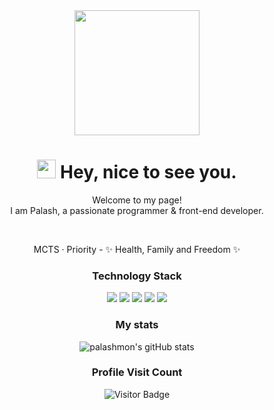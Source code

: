 <div align='center'>
  <img src="https://capsule-render.vercel.app/api?type=waving&height=200&text=Palash%20Git&fontAlign=75&fontAlignY=40&color=gradient" height="200"/>
  <h1><img src="https://emojis.slackmojis.com/emojis/images/1531849430/4246/blob-sunglasses.gif?1531849430" width="30"/> Hey, nice to see you.</h1>
  <p></p>
  
  <p>Welcome to my page! </br> I am Palash, a passionate programmer & front-end developer.</p>
  <br>
  <p>
  MCTS · Priority - ✨ Health, Family and Freedom ✨
  </p>

  ### Technology Stack
  <div align='center'>
    <span><img src="https://img.shields.io/badge/HTML5-E34F26?style=flat-square&logo=HTML5&logoColor=white"/><span>
    <img src="https://img.shields.io/badge/CSS3-1572B6?style=flat-square&logo=CSS3&logoColor=white"/>
    <img src="https://img.shields.io/badge/Sass-CC6699?style=flat-square&logo=Sass&logoColor=white"/>
    <img src="https://img.shields.io/badge/JavaScript-F7DF1E?style=flat-square&logo=JavaScript&logoColor=white"/>
    <img src="https://img.shields.io/badge/react-61DAFB?style=flat-square&logo=react&logoColor=white"/>
  </div>
  
  ### My stats
  ![palashmon's gitHub stats](https://github-readme-stats.vercel.app/api?username=palashmon&show_icons=true&theme=radical)   
   
  ### Profile Visit Count   
  ![Visitor Badge](https://visitor-badge.laobi.icu/badge?page_id=palashmon.palashmon)
  <br> 
</div>  
<!--
**palashmon/palashmon** is a ✨ _special_ ✨ repository because its `README.md` (this file) appears on your GitHub profile.

Here are some ideas to get you started:

- 🔭 I’m currently working on ...
- 🌱 I’m currently learning ...
- 👯 I’m looking to collaborate on ...
- 🤔 I’m looking for help with ...
- 💬 Ask me about ...
- 📫 How to reach me: ...
- 😄 Pronouns: ...
- ⚡ Fun fact: ...
-->
